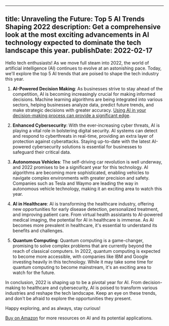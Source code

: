  ---
title: Unraveling the Future: Top 5 AI Trends Shaping 2022
description: Get a comprehensive look at the most exciting advancements in AI technology expected to dominate the tech landscape this year.
publishDate: 2022-02-17
---

Hello tech enthusiasts! As we move full steam into 2022, the world of artificial intelligence (AI) continues to evolve at an astonishing pace. Today, we'll explore the top 5 AI trends that are poised to shape the tech industry this year.

1. **AI-Powered Decision Making**: As businesses strive to stay ahead of the competition, AI is becoming increasingly crucial for making informed decisions. Machine learning algorithms are being integrated into various sectors, helping businesses analyze data, predict future trends, and make strategic decisions with greater accuracy. [Using AI in your decision-making process can provide a significant edge](https://amzn.to/your-affiliate-link).

2. **Enhanced Cybersecurity**: With the ever-increasing cyber threats, AI is playing a vital role in bolstering digital security. AI systems can detect and respond to cyberthreats in real-time, providing an extra layer of protection against cyberattacks. Staying up-to-date with the latest AI-powered cybersecurity solutions is essential for businesses to safeguard their critical data.

3. **Autonomous Vehicles**: The self-driving car revolution is well underway, and 2022 promises to be a significant year for this technology. AI algorithms are becoming more sophisticated, enabling vehicles to navigate complex environments with greater precision and safety. Companies such as Tesla and Waymo are leading the way in autonomous vehicle technology, making it an exciting area to watch this year.

4. **AI in Healthcare**: AI is transforming the healthcare industry, offering new opportunities for early disease detection, personalized treatment, and improving patient care. From virtual health assistants to AI-powered medical imaging, the potential for AI in healthcare is immense. As AI becomes more prevalent in healthcare, it's essential to understand its benefits and challenges.

5. **Quantum Computing**: Quantum computing is a game-changer, promising to solve complex problems that are currently beyond the reach of classical computers. In 2022, quantum computing is expected to become more accessible, with companies like IBM and Google investing heavily in this technology. While it may take some time for quantum computing to become mainstream, it's an exciting area to watch for the future.

In conclusion, 2022 is shaping up to be a pivotal year for AI. From decision-making to healthcare and cybersecurity, AI is poised to transform various industries and reshape the tech landscape. Keep an eye on these trends, and don't be afraid to explore the opportunities they present.

Happy exploring, and as always, stay curious!

[Buy on Amazon](https://amzn.to/your-affiliate-link) for more resources on AI and its potential applications.